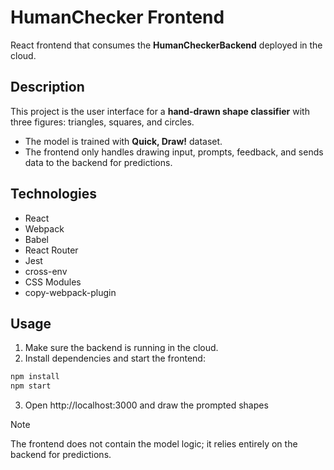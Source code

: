 # HumanChecker Frontend

React frontend that consumes the **HumanCheckerBackend** deployed in the cloud.  

## Description

This project is the user interface for a **hand-drawn shape classifier** with three figures: triangles, squares, and circles.  

- The model is trained with **Quick, Draw!** dataset.  
- The frontend only handles drawing input, prompts, feedback, and sends data to the backend for predictions.  

## Technologies

- React  
- Webpack  
- Babel  
- React Router  
- Jest  
- cross-env  
- CSS Modules  
- copy-webpack-plugin  

## Usage

1. Make sure the backend is running in the cloud.  
2. Install dependencies and start the frontend:  

```bash
npm install
npm start
```

3. Open http://localhost:3000 and draw the prompted shapes

Note

The frontend does not contain the model logic; it relies entirely on the backend for predictions.

